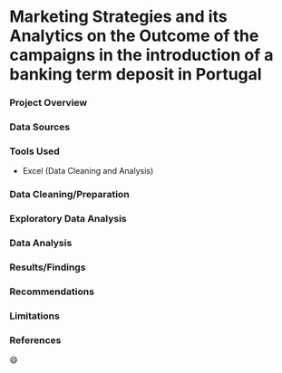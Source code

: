 # Marketing Strategies and its Analytics on the Outcome of the campaigns in the introduction of a banking term deposit in Portugal

### Project Overview

### Data Sources

### Tools Used
  - Excel (Data Cleaning and Analysis)

### Data Cleaning/Preparation

### Exploratory Data Analysis

### Data Analysis

### Results/Findings

### Recommendations

### Limitations


### References

😄

